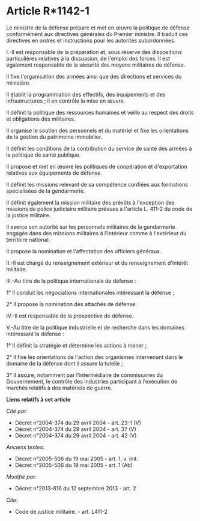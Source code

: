 # Article R*1142-1

Le ministre de la défense prépare et met en œuvre la politique de défense conformément aux directives générales du Premier
ministre. Il traduit ces directives en ordres et instructions pour les autorités subordonnées. 

I.-Il est responsable de la préparation et, sous réserve des dispositions particulières relatives à la dissuasion, de
l'emploi des forces. Il est également responsable de la sécurité des moyens militaires de défense. 

Il fixe l'organisation des armées ainsi que des directions et services du ministère. 

Il établit la programmation des effectifs, des équipements et des infrastructures ; il en contrôle la mise en œuvre. 

Il définit la politique des ressources humaines et veille au respect des droits et obligations des militaires. 

Il organise le soutien des personnels et du matériel et fixe les orientations de la gestion du patrimoine immobilier. 

Il définit les conditions de la contribution du service de santé des armées à la politique de santé publique. 

Il propose et met en œuvre les politiques de coopération et d'exportation relatives aux équipements de défense. 

Il définit les missions relevant de sa compétence confiées aux formations spécialisées de la gendarmerie. 

Il définit également la mission militaire des prévôts à l'exception des missions de police judiciaire militaire prévues à
l'article L. 411-2 du code de la justice militaire. 

Il exerce son autorité sur les personnels militaires de la gendarmerie engagés dans des missions militaires à l'intérieur
comme à l'extérieur du territoire national. 

Il propose la nomination et l'affectation des officiers généraux. 

II.-Il est chargé du renseignement extérieur et du renseignement d'intérêt militaire. 

III.-Au titre de la politique internationale de défense : 

1° Il conduit les négociations internationales intéressant la défense ; 

2° Il propose la nomination des attachés de défense. 

IV.-Il est responsable de la prospective de défense. 

V.-Au titre de la politique industrielle et de recherche dans les domaines intéressant la défense : 

1° Il définit la stratégie et détermine les actions à mener ; 

2° Il fixe les orientations de l'action des organismes intervenant dans le domaine de la défense dont il assure la tutelle ; 

3° Il assure, notamment par l'intermédiaire de commissaires du Gouvernement, le contrôle des industries participant à
l'exécution de marchés relatifs à des matériels de guerre.

**Liens relatifs à cet article**

_Cité par_:

  - Décret n°2004-374 du 29 avril 2004 - art. 23-1 (V)
  - Décret n°2004-374 du 29 avril 2004 - art. 37 (V)
  - Décret n°2004-374 du 29 avril 2004 - art. 42 (V)

_Anciens textes_:

  - Décret n°2005-506 du 19 mai 2005 - art. 1, v. init.
  - Décret n°2005-506 du 19 mai 2005 - art. 1 (Ab)

_Modifié par_:

  - Décret n°2013-816 du 12 septembre 2013 - art. 2

_Cite_:

  - Code de justice militaire. - art. L411-2
